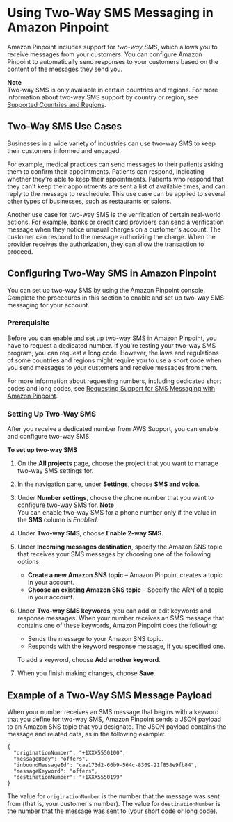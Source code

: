 # Using Two\-Way SMS Messaging in Amazon Pinpoint<a name="channels-sms-two-way"></a>

Amazon Pinpoint includes support for *two\-way SMS*, which allows you to receive messages from your customers\. You can configure Amazon Pinpoint to automatically send responses to your customers based on the content of the messages they send you\.

**Note**  
Two\-way SMS is only available in certain countries and regions\. For more information about two\-way SMS support by country or region, see [Supported Countries and Regions](channels-sms-countries.md)\.

## Two\-Way SMS Use Cases<a name="channels-sms-two-way-use-cases"></a>

Businesses in a wide variety of industries can use two\-way SMS to keep their customers informed and engaged\.

For example, medical practices can send messages to their patients asking them to confirm their appointments\. Patients can respond, indicating whether they're able to keep their appointments\. Patients who respond that they can't keep their appointments are sent a list of available times, and can reply to the message to reschedule\. This use case can be applied to several other types of businesses, such as restaurants or salons\.

Another use case for two\-way SMS is the verification of certain real\-world actions\. For example, banks or credit card providers can send a verification message when they notice unusual charges on a customer's account\. The customer can respond to the message authorizing the charge\. When the provider receives the authorization, they can allow the transaction to proceed\.

## Configuring Two\-Way SMS in Amazon Pinpoint<a name="channels-sms-two-way-configure"></a>

You can set up two\-way SMS by using the Amazon Pinpoint console\. Complete the procedures in this section to enable and set up two\-way SMS messaging for your account\.

### Prerequisite<a name="channels-sms-two-way-configure-prerequisite"></a>

Before you can enable and set up two\-way SMS in Amazon Pinpoint, you have to request a dedicated number\. If you're testing your two\-way SMS program, you can request a long code\. However, the laws and regulations of some countries and regions might require you to use a short code when you send messages to your customers and receive messages from them\. 

For more information about requesting numbers, including dedicated short codes and long codes, see [Requesting Support for SMS Messaging with Amazon Pinpoint](channels-sms-awssupport.md)\.

### Setting Up Two\-Way SMS<a name="channels-sms-two-way-configure-enable"></a>

After you receive a dedicated number from AWS Support, you can enable and configure two\-way SMS\.

**To set up two\-way SMS**

1. On the **All projects** page, choose the project that you want to manage two\-way SMS settings for\.

1. In the navigation pane, under **Settings**, choose **SMS and voice**\.

1. Under **Number settings**, choose the phone number that you want to configure two\-way SMS for\.
**Note**  
You can enable two\-way SMS for a phone number only if the value in the **SMS** column is *Enabled*\.

1. Under **Two\-way SMS**, choose **Enable 2\-way SMS**\.

1. Under **Incoming messages destination**, specify the Amazon SNS topic that receives your SMS messages by choosing one of the following options:
   + **Create a new Amazon SNS topic** – Amazon Pinpoint creates a topic in your account\.
   + **Choose an existing Amazon SNS topic** – Specify the ARN of a topic in your account\.

1. Under **Two\-way SMS keywords**, you can add or edit keywords and response messages\. When your number receives an SMS message that contains one of these keywords, Amazon Pinpoint does the following:
   + Sends the message to your Amazon SNS topic\.
   + Responds with the keyword response message, if you specified one\.

   To add a keyword, choose **Add another keyword**\.

1. When you finish making changes, choose **Save**\.

## Example of a Two\-Way SMS Message Payload<a name="settings-account-sms-two-way-payload"></a>

When your number receives an SMS message that begins with a keyword that you define for two\-way SMS, Amazon Pinpoint sends a JSON payload to an Amazon SNS topic that you designate\. The JSON payload contains the message and related data, as in the following example:

```
{
  "originationNumber": "+1XXX5550100",
  "messageBody": "offers",
  "inboundMessageId": "cae173d2-66b9-564c-8309-21f858e9fb84",
  "messageKeyword": "offers",
  "destinationNumber": "+1XXX5550199"
}
```

The value for `originationNumber` is the number that the message was sent from \(that is, your customer's number\)\. The value for `destinationNumber` is the number that the message was sent to \(your short code or long code\)\.